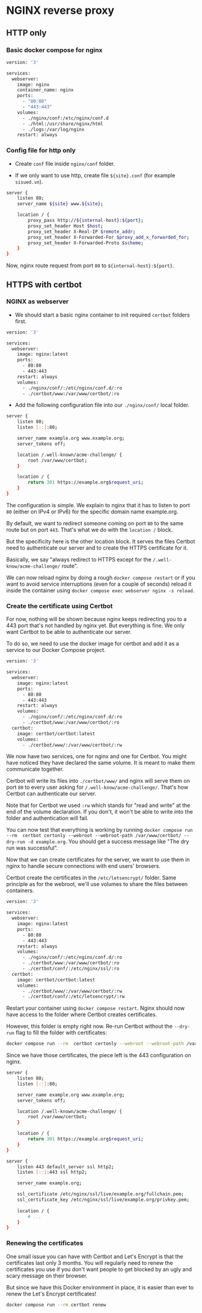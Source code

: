 # NGINX reverse proxy 
## HTTP only
### Basic docker compose for nginx

```sh
version: '3'

services:
  webserver:
    image: nginx
    container_name: nginx
    ports:
      - "80:80"
      - "443:443"
    volumes:
      - ./nginx/conf:/etc/nginx/conf.d
      - ./html:/usr/share/nginx/html
      - ./logs:/var/log/nginx
    restart: always
```

### Config file for http only

- Create `conf` file inside `nginx/conf` folder.

- If we only want to use http, create file `${site}.conf` (for example `sisued.vn`).

```sh
server {
    listen 80;
    server_name ${site} www.${site};

    location / {
        proxy_pass http://${internal-host}:${port};
        proxy_set_header Host $host;
        proxy_set_header X-Real-IP $remote_addr;
        proxy_set_header X-Forwarded-For $proxy_add_x_forwarded_for;
        proxy_set_header X-Forwarded-Proto $scheme;
    }
}
```

Now, nginx route request from port `80` to `${internal-host}:${port}`.

## HTTPS with certbot

### NGINX as webserver

- We should start a basic nginx container to init required `certbot` folders first.

```sh
version: '3'

services:
  webserver:
    image: nginx:latest
    ports:
      - 80:80
      - 443:443
    restart: always
    volumes:
      - ./nginx/conf/:/etc/nginx/conf.d/:ro
      - ./certbot/www:/var/www/certbot/:ro
```

- Add the following configuration file into our `./nginx/conf/` local folder.

```sh
server {
    listen 80;
    listen [::]:80;

    server_name example.org www.example.org;
    server_tokens off;

    location /.well-known/acme-challenge/ {
        root /var/www/certbot;
    }

    location / {
        return 301 https://example.org$request_uri;
    }
}
```

The configuration is simple. We explain to nginx that it has to listen to port `80` (either on IPv4 or IPv6) for the specific domain name example.org.

By default, we want to redirect someone coming on port `80` to the same route but on port `443`. That's what we do with the `location /` block.

But the specificity here is the other location block. It serves the files Certbot need to authenticate our server and to create the HTTPS certificate for it.

Basically, we say "always redirect to HTTPS except for the `/.well-know/acme-challenge/` route".

We can now reload nginx by doing a rough `docker compose restart` or if you want to avoid service interruptions (even for a couple of seconds) reload it inside the container using `docker compose exec webserver nginx -s reload`.

### Create the certificate using Certbot

For now, nothing will be shown because nginx keeps redirecting you to a 443 port that's not handled by nginx yet. But everything is fine. We only want Certbot to be able to authenticate our server.

To do so, we need to use the docker image for certbot and add it as a service to our Docker Compose project.

```sh
version: '3'

services:
  webserver:
    image: nginx:latest
    ports:
      - 80:80
      - 443:443
    restart: always
    volumes:
      - ./nginx/conf/:/etc/nginx/conf.d/:ro
      - ./certbot/www:/var/www/certbot/:ro
  certbot:
    image: certbot/certbot:latest
    volumes:
      - ./certbot/www/:/var/www/certbot/:rw
```

We now have two services, one for nginx and one for Certbot. You might have noticed they have declared the same volume. It is meant to make them communicate together.

Certbot will write its files into `./certbot/www/` and nginx will serve them on port `80` to every user asking for `/.well-know/acme-challenge/`. That's how Certbot can authenticate our server.

Note that for Certbot we used `:rw` which stands for "read and write" at the end of the volume declaration. If you don't, it won't be able to write into the folder and authentication will fail.

You can now test that everything is working by running `docker compose run --rm  certbot certonly --webroot --webroot-path /var/www/certbot/ --dry-run -d example.org`. You should get a success message like "The dry run was successful".

Now that we can create certificates for the server, we want to use them in nginx to handle secure connections with end users' browsers.

Certbot create the certificates in the `/etc/letsencrypt/` folder. Same principle as for the webroot, we'll use volumes to share the files between containers.

```sh
version: '3'

services:
  webserver:
    image: nginx:latest
    ports:
      - 80:80
      - 443:443
    restart: always
    volumes:
      - ./nginx/conf/:/etc/nginx/conf.d/:ro
      - ./certbot/www:/var/www/certbot/:ro
      - ./certbot/conf/:/etc/nginx/ssl/:ro
  certbot:
    image: certbot/certbot:latest
    volumes:
      - ./certbot/www/:/var/www/certbot/:rw
      - ./certbot/conf/:/etc/letsencrypt/:rw
```

Restart your container using `docker compose restart`. Nginx should now have access to the folder where Certbot creates certificates.

However, this folder is empty right now. Re-run Certbot without the `--dry-run` flag to fill the folder with certificates:

```sh 
docker compose run --rm  certbot certonly --webroot --webroot-path /var/www/certbot/ -d example.org
```

Since we have those certificates, the piece left is the 443 configuration on nginx.

```sh
server {
    listen 80;
    listen [::]:80;

    server_name example.org www.example.org;
    server_tokens off;

    location /.well-known/acme-challenge/ {
        root /var/www/certbot;
    }

    location / {
        return 301 https://example.org$request_uri;
    }
}

server {
    listen 443 default_server ssl http2;
    listen [::]:443 ssl http2;

    server_name example.org;

    ssl_certificate /etc/nginx/ssl/live/example.org/fullchain.pem;
    ssl_certificate_key /etc/nginx/ssl/live/example.org/privkey.pem;
    
    location / {
    	# ...
    }
}
```

### Renewing the certificates

One small issue you can have with Certbot and Let's Encrypt is that the certificates last only 3 months. You will regularly need to renew the certificates you use if you don't want people to get blocked by an ugly and scary message on their browser.

But since we have this Docker environment in place, it is easier than ever to renew the Let's Encrypt certificates!

```sh
docker compose run --rm certbot renew
```